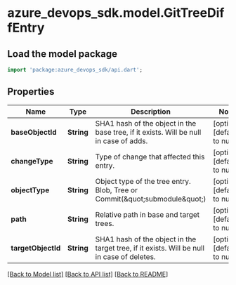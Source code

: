 # azure_devops_sdk.model.GitTreeDiffEntry

## Load the model package
```dart
import 'package:azure_devops_sdk/api.dart';
```

## Properties
Name | Type | Description | Notes
------------ | ------------- | ------------- | -------------
**baseObjectId** | **String** | SHA1 hash of the object in the base tree, if it exists. Will be null in case of adds. | [optional] [default to null]
**changeType** | **String** | Type of change that affected this entry. | [optional] [default to null]
**objectType** | **String** | Object type of the tree entry. Blob, Tree or Commit(\&quot;submodule\&quot;) | [optional] [default to null]
**path** | **String** | Relative path in base and target trees. | [optional] [default to null]
**targetObjectId** | **String** | SHA1 hash of the object in the target tree, if it exists. Will be null in case of deletes. | [optional] [default to null]

[[Back to Model list]](../README.md#documentation-for-models) [[Back to API list]](../README.md#documentation-for-api-endpoints) [[Back to README]](../README.md)


